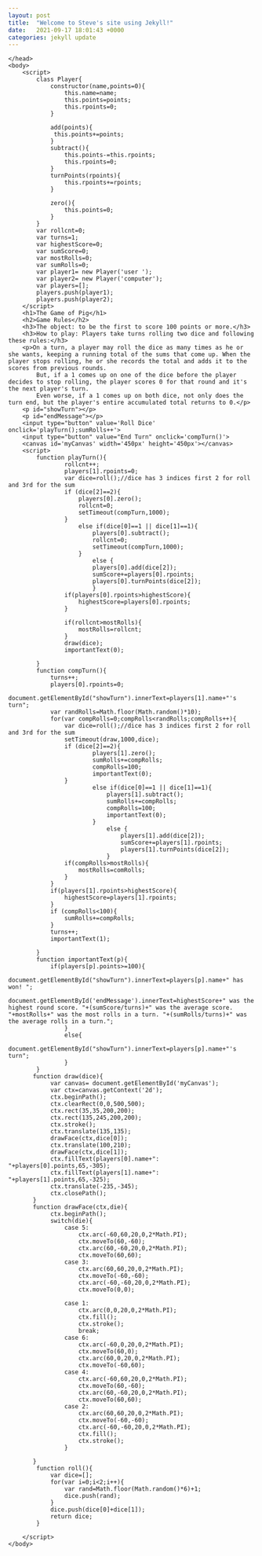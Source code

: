 ```yaml
---
layout: post
title:  "Welcome to Steve's site using Jekyll!"
date:   2021-09-17 18:01:43 +0000
categories: jekyll update
---
```


<html>
    <head>
       <title>Game Of Pig</title>
       <style>
           canvas{
            border: 2px dashed black;
           }
       </style>
       
         
    </head> 
    <body>
        <script>
            class Player{
                constructor(name,points=0){
                    this.name=name;
                    this.points=points;
                    this.rpoints=0;
                }

                add(points){
                 this.points+=points;
                }
                subtract(){
                    this.points-=this.rpoints;
                    this.rpoints=0;
                }
                turnPoints(rpoints){
                    this.rpoints+=rpoints;
                }

                zero(){
                    this.points=0;
                }
            }
            var rollcnt=0;
            var turns=1;
            var highestScore=0;
            var sumScore=0;
            var mostRolls=0;
            var sumRolls=0;
            var player1= new Player('user ');
            var player2= new Player('computer');
            var players=[];
            players.push(player1);
            players.push(player2);
        </script>
        <h1>The Game of Pig</h1>
        <h2>Game Rules</h2>
        <h3>The object: to be the first to score 100 points or more.</h3>
        <h3>How to play: Players take turns rolling two dice and following these rules:</h3>
        <p>On a turn, a player may roll the dice as many times as he or she wants, keeping a running total of the sums that come up. When the player stops rolling, he or she records the total and adds it to the scores from previous rounds.
            But, if a 1 comes up on one of the dice before the player decides to stop rolling, the player scores 0 for that round and it's the next player's turn.
            Even worse, if a 1 comes up on both dice, not only does the turn end, but the player's entire accumulated total returns to 0.</p>   
        <p id="showTurn"></p>
        <p id="endMessage"></p>
        <input type="button" value='Roll Dice' onclick='playTurn();sumRolls++'>
        <input type="button" value="End Turn" onclick='compTurn()'>
        <canvas id='myCanvas' width='450px' height='450px'></canvas>
        <script>
            function playTurn(){ 
                    rollcnt++; 
                    players[1].rpoints=0;
                    var dice=roll();//dice has 3 indices first 2 for roll and 3rd for the sum
                    if (dice[2]==2){
                        players[0].zero();
                        rollcnt=0;
                        setTimeout(compTurn,1000);
                    }
                        else if(dice[0]==1 || dice[1]==1){
                            players[0].subtract();
                            rollcnt=0;
                            setTimeout(compTurn,1000);
                        }   
                            else {
                            players[0].add(dice[2]);
                            sumScore+=players[0].rpoints;
                            players[0].turnPoints(dice[2]);
                            }
                    if(players[0].rpoints>highestScore){
                        highestScore=players[0].rpoints;
                    }
                    
                    if(rollcnt>mostRolls){
                        mostRolls=rollcnt;
                    }
                    draw(dice);
                    importantText(0);
                    
            }
            function compTurn(){
                turns++;
                players[0].rpoints=0;
                document.getElementById("showTurn").innerText=players[1].name+"'s turn";
                var randRolls=Math.floor(Math.random()*10);
                for(var compRolls=0;compRolls<randRolls;compRolls++){
                    var dice=roll();//dice has 3 indices first 2 for roll and 3rd for the sum
                    setTimeout(draw,1000,dice);
                    if (dice[2]==2){
                            players[1].zero();
                            sumRolls+=compRolls;
                            compRolls=100;
                            importantText(0);
                    }
                            else if(dice[0]==1 || dice[1]==1){
                                players[1].subtract();
                                sumRolls+=compRolls;
                                compRolls=100;
                                importantText(0);
                            }   
                                else {
                                    players[1].add(dice[2]);
                                    sumScore+=players[1].rpoints;
                                    players[1].turnPoints(dice[2]);
                                }
                    if(compRolls>mostRolls){
                        mostRolls=comRolls;
                    }
                }
                if(players[1].rpoints>highestScore){
                    highestScore=players[1].rpoints;
                }
                if (compRolls<100){
                    sumRolls+=compRolls;
                }
                turns++;
                importantText(1);
                
            }
            function importantText(p){
                if(players[p].points>=100){
                        document.getElementById("showTurn").innerText=players[p].name+" has won! ";
                        document.getElementById('endMessage').innerText=highestScore+" was the highest round score. "+(sumScore/turns)+" was the average score. "+mostRolls+" was the most rolls in a turn. "+(sumRolls/turns)+" was the average rolls in a turn.";
                    }
                    else{
                        document.getElementById("showTurn").innerText=players[p].name+"'s turn";
                    }
            }
           function draw(dice){
                var canvas= document.getElementById('myCanvas');
                var ctx=canvas.getContext('2d');
                ctx.beginPath();
                ctx.clearRect(0,0,500,500);
                ctx.rect(35,35,200,200);
                ctx.rect(135,245,200,200);
                ctx.stroke();
                ctx.translate(135,135);
                drawFace(ctx,dice[0]);
                ctx.translate(100,210);
                drawFace(ctx,dice[1]);
                ctx.fillText(players[0].name+": "+players[0].points,65,-305);
                ctx.fillText(players[1].name+": "+players[1].points,65,-325);
                ctx.translate(-235,-345);
                ctx.closePath();
           }
           function drawFace(ctx,die){
                ctx.beginPath();
                switch(die){
                    case 5:
                        ctx.arc(-60,60,20,0,2*Math.PI);
                        ctx.moveTo(60,-60);
                        ctx.arc(60,-60,20,0,2*Math.PI);
                        ctx.moveTo(60,60);
                    case 3:
                        ctx.arc(60,60,20,0,2*Math.PI);
                        ctx.moveTo(-60,-60);
                        ctx.arc(-60,-60,20,0,2*Math.PI);
                        ctx.moveTo(0,0);
                    
                    case 1:
                        ctx.arc(0,0,20,0,2*Math.PI);
                        ctx.fill();
                        ctx.stroke();
                        break;
                    case 6:
                        ctx.arc(-60,0,20,0,2*Math.PI);
                        ctx.moveTo(60,0);
                        ctx.arc(60,0,20,0,2*Math.PI);
                        ctx.moveTo(-60,60);
                    case 4:
                        ctx.arc(-60,60,20,0,2*Math.PI);
                        ctx.moveTo(60,-60);
                        ctx.arc(60,-60,20,0,2*Math.PI);
                        ctx.moveTo(60,60); 
                    case 2:
                        ctx.arc(60,60,20,0,2*Math.PI);
                        ctx.moveTo(-60,-60);
                        ctx.arc(-60,-60,20,0,2*Math.PI);
                        ctx.fill();
                        ctx.stroke();
                    }
                    
           }
            function roll(){
                var dice=[];
                for(var i=0;i<2;i++){
                    var rand=Math.floor(Math.random()*6)+1;
                    dice.push(rand);
                }
                dice.push(dice[0]+dice[1]);
                return dice;
            }
            
        </script>
    </body>
</html>
